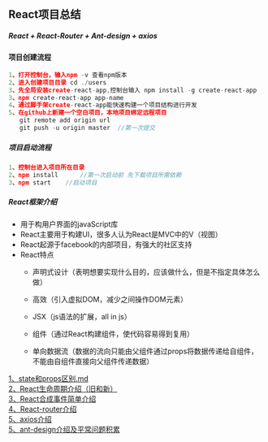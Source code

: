 ## React项目总结

##### React + React-Router + Ant-design + axios

#### 项目创建流程

```js
1、打开控制台，输入npm -v 查看npm版本
2、进入创建项目目录 cd ./users
3、先全局安装create-react-app,控制台输入 npm install -g create-react-app
3、npm create-react-app app-name
4、通过脚手架create-react-app能快速构建一个项目结构进行开发
5、在github上新建一个空白项目，本地项目绑定远程项目 
   git remote add origin url
   git push -u origin master  //第一次提交
```

##### 项目启动流程

```js
1、控制台进入项目所在目录
2、npm install      //第一次启动前 先下载项目所需依赖
3、npm start    //启动项目
```

##### React框架介绍

- 用于构用户界面的javaScript库
- React主要用于构建UI，很多人认为React是MVC中的V（视图）
- React起源于facebook的内部项目，有强大的社区支持
- React特点
  - 声明式设计（表明想要实现什么目的，应该做什么，但是不指定具体怎么做）
  
  - 高效（引入虚拟DOM，减少之间操作DOM元素）
  
  - JSX（js语法的扩展，all in js）
  
  - 组件（通过React构建组件，使代码容易得到复用）
  
  - 单向数据流（数据的流向只能由父组件通过props将数据传递给自组件，不能由自组件直接向父组件传递数据）
  
    

<div>
  <a href='./state和props区别.md' >1、state和props区别.md</a>
</div>
<div><a href='./React生命周期.md' >2、React生命周期介绍（旧和新）</a></div>
<div><a href='./React合成事件.md' >3、React合成事件简单介绍</a></div>
<div><a href='./React-router介绍.md' >4、React-router介绍</a></div>
<div><a href='./axios.md' >5、axios介绍</a></div>
<div><a href='./ant-design.md' >5、ant-design介绍及平常问题积累</a></div>
